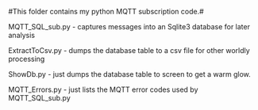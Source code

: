 #This folder contains my python MQTT subscription code.#

MQTT_SQL_sub.py - captures messages into an Sqlite3 database for later analysis

ExtractToCsv.py - dumps the database table to a csv file for other worldly processing

ShowDb.py - just dumps the database table to screen to get a warm glow.

MQTT_Errors.py - just lists the MQTT error codes used by MQTT_SQL_sub.py
